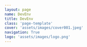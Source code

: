 ```yaml
---
layout: page
name: DevEnv
title: DevEnv
class: 'page-template'
cover: 'assets/images/cover001.jpeg'
navigation: True
logo: 'assets/images/logo.png'
---
```

